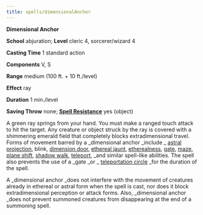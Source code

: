 ```yaml
---
title: spells/dimensionalAnchor
---
```

 **Dimensional Anchor**

**School** abjuration; **Level** cleric 4, sorcerer/wizard 4

**Casting Time** 1 standard action

**Components** V, S

**Range** medium (100 ft. + 10 ft./level)

**Effect** ray

**Duration** 1 min./level

**Saving Throw** none; **[Spell Resistance](../glossary.md#_spell-resistance)** yes (object)

A green ray springs from your hand. You must make a ranged touch attack to hit the target. Any creature or object struck by the ray is covered with a shimmering emerald field that completely blocks extradimensional travel. Forms of movement barred by a _dimensional anchor _include _ [astral projection](astralProjection.md#_astral-projection), blink, [dimension door](dimensionDoor.md#_dimension-door), [ethereal jaunt](etherealJaunt.md#_ethereal-jaunt), [etherealness](etherealness.md#_etherealness), [gate](gate.md#_gate), [maze](maze.md#_maze), [plane shift](planeShift.md#_plane-shift), [shadow walk](shadowWalk.md#_shadow-walk), [teleport](teleport.md#_teleport), _and similar spell-like abilities. The spell also prevents the use of a _gate _or _ [teleportation circle](teleportationCircle.md#_teleportation-circle) _for the duration of the spell.

A _dimensional anchor _does not interfere with the movement of creatures already in ethereal or astral form when the spell is cast, nor does it block extradimensional perception or attack forms. Also, _dimensional anchor _does not prevent summoned creatures from disappearing at the end of a summoning spell.

